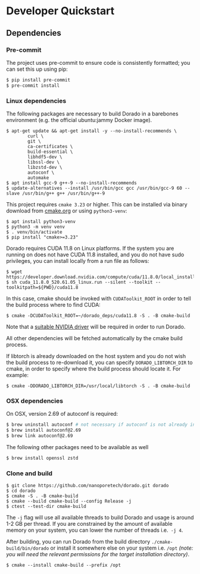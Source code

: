 # Developer Quickstart

## Dependencies

### Pre-commit

The project uses pre-commit to ensure code is consistently formatted; you can set this up using pip:

```bash
$ pip install pre-commit
$ pre-commit install
```

### Linux dependencies

The following packages are necessary to build Dorado in a barebones environment (e.g. the official ubuntu:jammy Docker image).

```
$ apt-get update && apt-get install -y --no-install-recommends \
        curl \
        git \
        ca-certificates \
        build-essential \
        libhdf5-dev \
        libssl-dev \
        libzstd-dev \
        autoconf \
        automake
$ apt install gcc-9 g++-9 --no-install-recommends
$ update-alternatives --install /usr/bin/gcc gcc /usr/bin/gcc-9 60 --slave /usr/bin/g++ g++ /usr/bin/g++-9
```

This project requires `cmake 3.23` or higher. This can be installed via binary download from [cmake.org](https://cmake.org/download/) or using `python3-venv`: 

```
$ apt install python3-venv
$ python3 -m venv venv
$ . venv/bin/activate
$ pip install "cmake>=3.23"
```

Dorado requires CUDA 11.8 on Linux platforms. If the system you are running on does not have CUDA 11.8 installed, and you do not have sudo privileges, you can install locally from a run file as follows:

```
$ wget https://developer.download.nvidia.com/compute/cuda/11.8.0/local_installers/cuda_11.8.0_520.61.05_linux.run
$ sh cuda_11.8.0_520.61.05_linux.run --silent --toolkit --toolkitpath=${PWD}/cuda11.8
```

In this case, cmake should be invoked with `CUDAToolkit_ROOT` in order to tell the build process where to find CUDA:

```
$ cmake -DCUDAToolkit_ROOT=~/dorado_deps/cuda11.8 -S . -B cmake-build
```

Note that a [suitable NVIDIA driver](https://docs.nvidia.com/cuda/cuda-toolkit-release-notes/index.html#id3) will be required in order to run Dorado.

All other dependencies will be fetched automatically by the cmake build process.  


If libtorch is already downloaded on the host system and you do not wish the build process to re-download it, you can specify `DORADO_LIBTORCH_DIR` to cmake, in order to specify where the build process should locate it.  For example:

```
$ cmake -DDORADO_LIBTORCH_DIR=/usr/local/libtorch -S . -B cmake-build
```

### OSX dependencies

On OSX, version 2.69 of autoconf is required:

```bash
$ brew uninstall autoconf # not necessary if autoconf is not already installed
$ brew install autoconf@2.69
$ brew link autoconf@2.69
```

The following other packages need to be available as well
```bash
$ brew install openssl zstd
```

### Clone and build

```
$ git clone https://github.com/nanoporetech/dorado.git dorado
$ cd dorado
$ cmake -S . -B cmake-build
$ cmake --build cmake-build --config Release -j
$ ctest --test-dir cmake-build
```

The `-j` flag will use all available threads to build Dorado and usage is around 1-2 GB per thread. If you are constrained
by the amount of available memory on your system, you can lower the number of threads i.e.` -j 4`.

After building, you can run Dorado from the build directory `./cmake-build/bin/dorado` or install it somewhere else on your
system i.e. `/opt` *(note: you will need the relevant permissions for the target installation directory)*.

```
$ cmake --install cmake-build --prefix /opt
```
